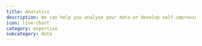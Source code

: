 ```yaml
---
title: Analytics
description: We can help you analyse your data or develop self-improving services based on classification technology such as ElasticSearch, Weka, Knime
icon: line-chart
category: expertise
subcategory: data
---
```

